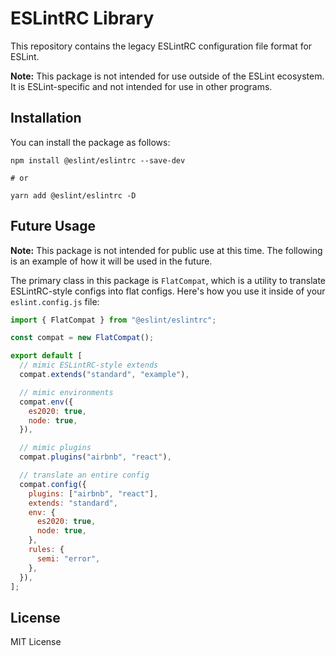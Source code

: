 # ESLintRC Library

This repository contains the legacy ESLintRC configuration file format for
ESLint.

**Note:** This package is not intended for use outside of the ESLint ecosystem.
It is ESLint-specific and not intended for use in other programs.

## Installation

You can install the package as follows:

```
npm install @eslint/eslintrc --save-dev

# or

yarn add @eslint/eslintrc -D
```

## Future Usage

**Note:** This package is not intended for public use at this time. The
following is an example of how it will be used in the future.

The primary class in this package is `FlatCompat`, which is a utility to
translate ESLintRC-style configs into flat configs. Here's how you use it inside
of your `eslint.config.js` file:

```js
import { FlatCompat } from "@eslint/eslintrc";

const compat = new FlatCompat();

export default [
  // mimic ESLintRC-style extends
  compat.extends("standard", "example"),

  // mimic environments
  compat.env({
    es2020: true,
    node: true,
  }),

  // mimic plugins
  compat.plugins("airbnb", "react"),

  // translate an entire config
  compat.config({
    plugins: ["airbnb", "react"],
    extends: "standard",
    env: {
      es2020: true,
      node: true,
    },
    rules: {
      semi: "error",
    },
  }),
];
```

## License

MIT License
